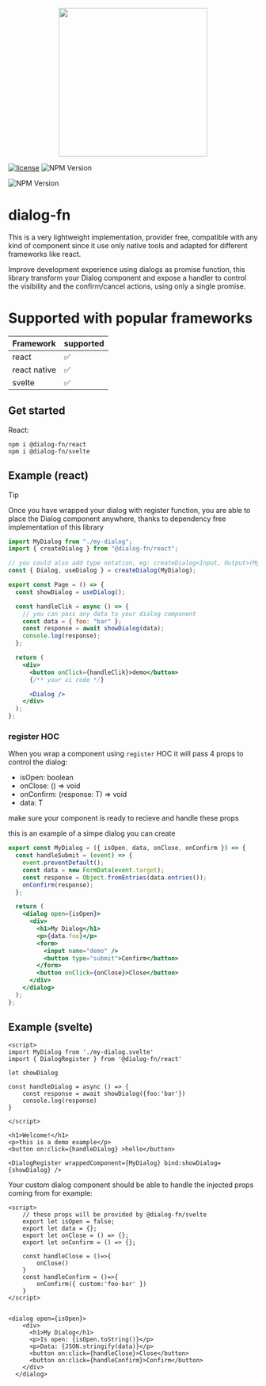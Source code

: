 <p align="center">
<img src="https://github.com/dialog-fn/dialog-fn/assets/36113236/2d08f4d0-09fb-4e06-8508-2076738385c3" width="300" height="300"> 
</p>

[![license](https://img.shields.io/badge/license-MIT-blue.svg)](https://github.com/mui/material-ui/blob/HEAD/LICENSE)
![NPM Version](https://img.shields.io/npm/v/%40dialog-fn%2Freact?style=flat-square&logo=react&label=%40dialog-fn%2Freact)

![NPM Version](https://img.shields.io/npm/v/%40dialog-fn%2Fsvelte?style=flat-square&logo=svelte&label=%40dialog-fn%2Fsvelte)



# dialog-fn

This is a very lightweight implementation, provider free, compatible with any kind of component since it use only native tools and adapted for different frameworks like react.

Improve development experience using dialogs as promise function, this library transform your Dialog component and expose a handler to control the visibility and the confirm/cancel actions, using only a single promise.

# Supported with popular frameworks

| Framework    | supported |
| ------------ | --------- |
| react        | ✅        |
| react native | ✅        |
| svelte       | ✅        |

## Get started

React:

```
npm i @dialog-fn/react
npm i @dialog-fn/svelte
```

## Example (react)

> [!TIP]
> Once you have wrapped your dialog with register function, you are able to place the Dialog component anywhere, thanks to dependency free implementation of this library

```jsx
import MyDialog from "./my-dialog";
import { createDialog } from "@dialog-fn/react";

// you could also add type notation, eg: createDialog<Input, Output>(MyDialog)
const { Dialog, useDialog } = createDialog(MyDialog);

export const Page = () => {
  const showDialog = useDialog();

  const handleClik = async () => {
    // you can pass any data to your dialog component
    const data = { foo: "bar" };
    const response = await showDialog(data);
    console.log(response);
  };

  return (
    <div>
      <button onClick={handleClik}>demo</button>
      {/** your ui code */}

      <Dialog />
    </div>
  );
};
```

### register HOC

When you wrap a component using `register` HOC it will pass 4 props to control the dialog:

- isOpen: boolean
- onClose: () => void
- onConfirm: (response: T) => void
- data: T

make sure your component is ready to recieve and handle these props

this is an example of a simpe dialog you can create

```jsx
export const MyDialog = ({ isOpen, data, onClose, onConfirm }) => {
  const handleSubmit = (event) => {
    event.preventDefault();
    const data = new FormData(event.target);
    const response = Object.fromEntries(data.entries());
    onConfirm(response);
  };

  return (
    <dialog open={isOpen}>
      <div>
        <h1>My Dialog</h1>
        <p>{data.foo}</p>
        <form>
          <input name="demo" />
          <button type="submit">Confirm</button>
        </form>
        <button onClick={onClose}>Close</button>
      </div>
    </dialog>
  );
};
```

## Example (svelte)

```svelte
<script>
import MyDialog from './my-dialog.svelte'
import { DialogRegister } from '@dialog-fn/react'

let showDialog

const handleDialog = async () => {
    const response = await showDialog({foo:'bar'})
    console.log(response)
}

</script>

<h1>Welcome!</h1>
<p>this is a demo example</p>
<button on:click={handleDialog} >hello</button>

<DialogRegister wrappedComponent={MyDialog} bind:showDialog={showDialog} />
```

Your custom dialog component should be able to handle the injected props coming from <DialogRegister/> for example:

```svelte
<script>
    // these props will be provided by @dialog-fn/svelte
    export let isOpen = false;
    export let data = {};
    export let onClose = () => {};
    export let onConfirm = () => {};

    const handleClose = ()=>{
        onClose()
    }
    const handleConfirm = ()=>{
        onConfirm({ custom:'foo-bar' })
    }
</script>


<dialog open={isOpen}>
    <div>
      <h1>My Dialog</h1>
      <p>Is open: {isOpen.toString()}</p>
      <p>Data: {JSON.stringify(data)}</p>
      <button on:click={handleClose}>Close</button>
      <button on:click={handleConfirm}>Confirm</button>
    </div>
  </dialog>
```
